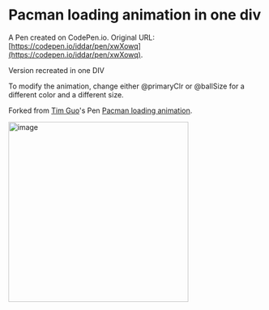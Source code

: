 # Pacman loading animation in one div

A Pen created on CodePen.io. Original URL: [https://codepen.io/iddar/pen/xwXowq](https://codepen.io/iddar/pen/xwXowq).

Version recreated in one DIV

To modify the animation, change either @primaryClr or @ballSize for a different color and a different size.

Forked from [Tim Guo](http://codepen.io/timothyguo86/)'s Pen [Pacman loading animation](http://codepen.io/timothyguo86/pen/KdzJrY/).

<img width="355" alt="image" src="https://github.com/yanhao98/HTML-Bookmarks/assets/37316281/9bcffbe7-9db2-431f-87b3-7686c11fa7fe">

